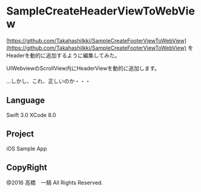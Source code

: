 # SampleCreateHeaderViewToWebView

[https://github.com/TakahashiIkki/SampleCreateFooterViewToWebView](https://github.com/TakahashiIkki/SampleCreateFooterViewToWebView) をHeaderを動的に追加するように編集してみた。

UIWebviewのScrollView内にHeaderViewを動的に追加します。

...しかし、これ、正しいのか・・・

## Language

Swift 3.0
XCode 8.0

## Project

iOS Sample App

## CopyRight

@2016 高橋　一騎 All Rights Reserved.